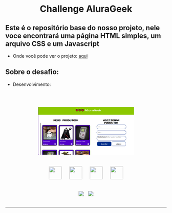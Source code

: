<div align="center">
    <h1>Challenge AluraGeek</h1>
</div>

## Este é o repositório base do nosso projeto, nele voce encontrará uma página  HTML simples, um arquivo CSS e um Javascript

- Onde você pode  ver o projeto: [aqui](https://www.figma.com/file/1zm3NNIw4KcI0RQtR6UmqK/New-AluraGeek---PT?type=design&node-id=0-1&mode=design&t=FMgFotfL0V2NCfh1-0)

## Sobre o desafio:

- Desenvolvimento:

<br><br>
<div align="center">
    <img src="img/Geek1.png" width="300" height="150" hspace="25">
</div>
<br><br>
<div align="center">
    <img src="https://cdn.jsdelivr.net/gh/devicons/devicon/icons/html5/html5-original.svg" width="40" height="40" hspace="10">
    <img src="https://cdn.jsdelivr.net/gh/devicons/devicon/icons/css3/css3-original.svg" width="40" height="40" hspace="10">
    <img src="https://cdn.jsdelivr.net/gh/devicons/devicon/icons/javascript/javascript-original.svg" width="40" height="40" hspace="10">  
    <img src="https://cdn.jsdelivr.net/gh/devicons/devicon/icons/git/git-original.svg" width="40" height="40" hspace="10">
</div>
<br><br>

<div align="center">
    <img src="https://img.shields.io/badge/IN%C3%8DCIO-28%2F04%2F2024-green" hspace="5"/>
    <img src="https://img.shields.io/badge/T%C3%89RMINO-00%2F00%2F2024-red" hspace="5"/>
</div>
<br>
<hr>
